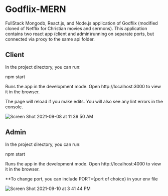 # Godflix-MERN
FullStack Mongodb, React.js, and Node.js application of Godflix (modified cloned of Netflix for Christian movies and sermons). 
This application contains two react app (client and admin)running on separate ports, but connected via proxy to the same api folder.

## Client
In the project directory, you can run:

npm start

Runs the app in the development mode.
Open http://localhost:3000 to view it in the browser.

The page will reload if you make edits.
You will also see any lint errors in the console.

![Screen Shot 2021-09-08 at 11 39 50 AM](https://user-images.githubusercontent.com/83841353/132917975-1db1dc53-f379-4fc5-8f04-c1740388a98c.png)

## Admin

In the project directory, you can run:

npm start

Runs the app in the development mode.
Open http://localhost:4000 to view it in the browser.

**To change port, you can include PORT={port of choice} in your env file

![Screen Shot 2021-09-10 at 3 41 44 PM](https://user-images.githubusercontent.com/83841353/132918244-af3d3b92-747f-4be2-af3e-4f0ab8e44362.png)
